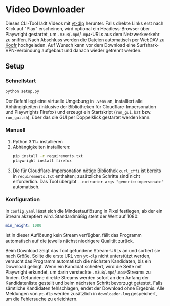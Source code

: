 # Video Downloader

Dieses CLI-Tool lädt Videos mit [yt-dlp](https://github.com/yt-dlp/yt-dlp) herunter. Falls direkte Links erst nach Klick auf "Play" erscheinen, wird optional ein Headless-Browser über Playwright gestartet, um `.m3u8`/`.mpd`/`.mp4`-URLs aus dem Netzwerkverkehr zu sniffen. Nach Abschluss werden die Dateien automatisch per WebDAV zu [Koofr](https://koofr.eu) hochgeladen. Auf Wunsch kann vor dem Download eine Surfshark-VPN-Verbindung aufgebaut und danach wieder getrennt werden.

## Setup

### Schnellstart

```bash
python setup.py
```

Der Befehl legt eine virtuelle Umgebung in `.venv` an, installiert alle
Abhängigkeiten (inklusive der Bibliotheken für Cloudflare-Impersonation
und Playwrights Firefox) und erzeugt ein Startskript (`run_gui.bat` bzw.
`run_gui.sh`), über das
die GUI per Doppelklick gestartet werden kann.

### Manuell

1. Python 3.11+ installieren
2. Abhängigkeiten installieren:
   ```bash
   pip install -r requirements.txt
   playwright install firefox
   ```
3. Die für Cloudflare-Impersonation nötige Bibliothek `curl_cffi` ist
   bereits in `requirements.txt` enthalten; zusätzliche Schritte sind
   nicht erforderlich. Das Tool übergibt `--extractor-args "generic:impersonate"`
   automatisch.

### Konfiguration

In `config.yaml` lässt sich die Mindestauflösung in Pixel festlegen, ab
der ein Stream akzeptiert wird. Standardmäßig steht der Wert auf 1080:

```yaml
min_height: 1080
```

Ist in dieser Auflösung kein Stream verfügbar, fällt das Programm automatisch
auf die jeweils nächst niedrigere Qualität zurück.

Beim Download zeigt das Tool gefundene Stream-URLs an und sortiert sie nach Größe.
Sollte die erste URL von `yt-dlp` nicht unterstützt werden, versucht das Programm
automatisch die nächsten Kandidaten, bis ein Download gelingt.
Wenn ein Kandidat scheitert, wird die Seite mit Playwright erkundet, um darin
versteckte `.m3u8`/`.mpd`/`.mp4`-Streams zu finden. Gefundene direkte Streams
werden sofort an den Anfang der Kandidatenliste gestellt und beim nächsten
Schritt bevorzugt getestet.
Falls sämtliche Kandidaten fehlschlagen, endet der Download ohne Ergebnis.
Alle Meldungen von `yt-dlp` werden zusätzlich in `downloader.log`
gespeichert, um die Fehlersuche zu erleichtern.
